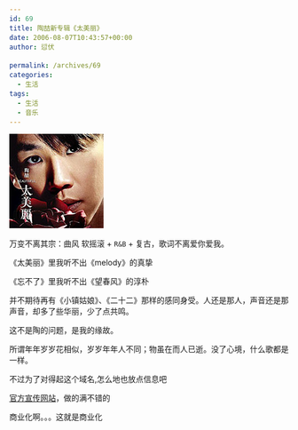```yaml
---
id: 69
title: 陶喆新专辑《太美丽》
date: 2006-08-07T10:43:57+00:00
author: 愆伏

permalink: /archives/69
categories:
  - 生活
tags:
  - 生活
  - 音乐
---
```

![太美丽](/wp-content/uploads/200608/09_191438_35692.jpg)

万变不离其宗：曲风 软摇滚 + `R&B` + 复古，歌词不离爱你爱我。
  
《太美丽》里我听不出《melody》的真挚
  
《忘不了》里我听不出《望春风》的淳朴
  
并不期待再有《小镇姑娘》、《二十二》那样的感同身受。人还是那人，声音还是那声音，却多了些华丽，少了点共鸣。
  
这不是陶的问题，是我的缘故。
  
所谓年年岁岁花相似，岁岁年年人不同；物虽在而人已逝。没了心境，什么歌都是一样。
  
不过为了对得起这个域名,怎么地也放点信息吧
  
[官方宣传网站](http://www.davidtao.com/beautiful/)，做的满不错的
  
商业化啊。。。这就是商业化
